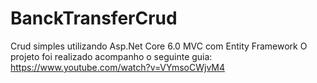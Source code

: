 # BanckTransferCrud
Crud simples utilizando Asp.Net Core 6.0 MVC com Entity Framework
O projeto foi realizado acompanho o seguinte guia:
https://www.youtube.com/watch?v=VYmsoCWjvM4
